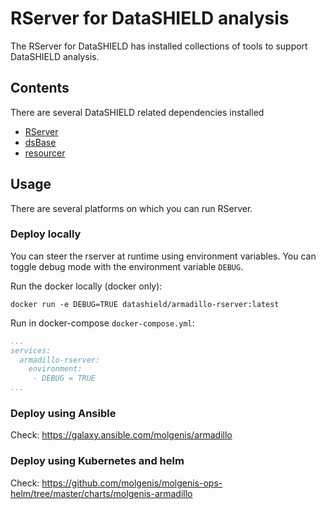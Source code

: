 # RServer for DataSHIELD analysis
The RServer for DataSHIELD has installed collections of tools to support DataSHIELD analysis.

## Contents
There are several DataSHIELD related dependencies installed
- [RServer](https://github.com/molgenis/Rserve/releases/tag/v0.1.2)
- [dsBase](https://github.com/datashield/dsBase)
- [resourcer](https://github.com/obiba/resourcer)

## Usage
There are several platforms on which you can run RServer.

### Deploy locally
You can steer the rserver at runtime using environment variables. You can toggle debug mode with the environment variable `DEBUG`.

Run the docker locally (docker only):

`docker run -e DEBUG=TRUE datashield/armadillo-rserver:latest`

Run in docker-compose `docker-compose.yml`:

```yaml
...
services:
  armadillo-rserver:
    environment: 
     - DEBUG = TRUE
...
```

### Deploy using Ansible

Check: https://galaxy.ansible.com/molgenis/armadillo

### Deploy using Kubernetes and helm

Check: https://github.com/molgenis/molgenis-ops-helm/tree/master/charts/molgenis-armadillo

